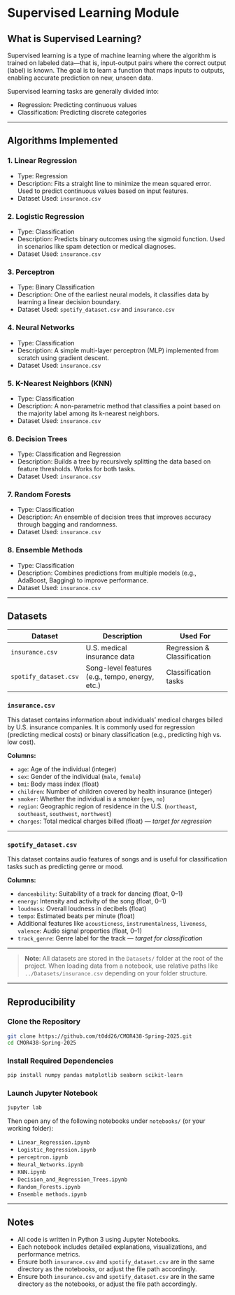 # Supervised Learning Module

## What is Supervised Learning?

Supervised learning is a type of machine learning where the algorithm is trained on labeled data—that is, input-output pairs where the correct output (label) is known. The goal is to learn a function that maps inputs to outputs, enabling accurate prediction on new, unseen data.

Supervised learning tasks are generally divided into:
- Regression: Predicting continuous values 
- Classification: Predicting discrete categories 

---

## Algorithms Implemented

### 1. Linear Regression
- Type: Regression
- Description: Fits a straight line to minimize the mean squared error. Used to predict continuous values based on input features.
- Dataset Used: `insurance.csv`

### 2. Logistic Regression
- Type: Classification
- Description: Predicts binary outcomes using the sigmoid function. Used in scenarios like spam detection or medical diagnoses.
- Dataset Used: `insurance.csv`

### 3. Perceptron
- Type: Binary Classification
- Description: One of the earliest neural models, it classifies data by learning a linear decision boundary.
- Dataset Used: `spotify_dataset.csv` and `insurance.csv`

### 4. Neural Networks
- Type: Classification
- Description: A simple multi-layer perceptron (MLP) implemented from scratch using gradient descent.
- Dataset Used: `insurance.csv`

### 5. K-Nearest Neighbors (KNN)
- Type: Classification
- Description: A non-parametric method that classifies a point based on the majority label among its k-nearest neighbors.
- Dataset Used: `insurance.csv`

### 6. Decision Trees
- Type: Classification and Regression
- Description: Builds a tree by recursively splitting the data based on feature thresholds. Works for both tasks.
- Dataset Used: `insurance.csv`

### 7. Random Forests
- Type: Classification
- Description: An ensemble of decision trees that improves accuracy through bagging and randomness.
- Dataset Used: `insurance.csv`

### 8. Ensemble Methods
- Type: Classification
- Description: Combines predictions from multiple models (e.g., AdaBoost, Bagging) to improve performance.
- Dataset Used: `insurance.csv`

---

## Datasets

| Dataset               | Description                                      | Used For                   |
|-----------------------|--------------------------------------------------|----------------------------|
| `insurance.csv`       | U.S. medical insurance data                      | Regression & Classification |
| `spotify_dataset.csv` | Song-level features (e.g., tempo, energy, etc.)  | Classification tasks        |

### `insurance.csv`

This dataset contains information about individuals’ medical charges billed by U.S. insurance companies. It is commonly used for regression (predicting medical costs) or binary classification (e.g., predicting high vs. low cost).

**Columns:**

- `age`: Age of the individual (integer)
- `sex`: Gender of the individual (`male`, `female`)
- `bmi`: Body mass index (float)
- `children`: Number of children covered by health insurance (integer)
- `smoker`: Whether the individual is a smoker (`yes`, `no`)
- `region`: Geographic region of residence in the U.S. (`northeast`, `southeast`, `southwest`, `northwest`)
- `charges`: Total medical charges billed (float) — *target for regression*

---

### `spotify_dataset.csv`

This dataset contains audio features of songs and is useful for classification tasks such as predicting genre or mood.

**Columns:**

- `danceability`: Suitability of a track for dancing (float, 0–1)
- `energy`: Intensity and activity of the song (float, 0–1)
- `loudness`: Overall loudness in decibels (float)
- `tempo`: Estimated beats per minute (float)
- Additional features like `acousticness`, `instrumentalness`, `liveness`, `valence`: Audio signal properties (float, 0–1)
- `track_genre`: Genre label for the track — *target for classification*

---

> **Note**: All datasets are stored in the `Datasets/` folder at the root of the project. When loading data from a notebook, use relative paths like `../Datasets/insurance.csv` depending on your folder structure.


---

## Reproducibility

### Clone the Repository

```bash
git clone https://github.com/t0dd26/CMOR438-Spring-2025.git
cd CMOR438-Spring-2025
```

### Install Required Dependencies

```bash
pip install numpy pandas matplotlib seaborn scikit-learn
```

### Launch Jupyter Notebook

```bash
jupyter lab
```

Then open any of the following notebooks under `notebooks/` (or your working folder):

- `Linear_Regression.ipynb`
- `Logistic_Regression.ipynb`
- `perceptron.ipynb`
- `Neural_Networks.ipynb`
- `KNN.ipynb`
- `Decision_and_Regression_Trees.ipynb`
- `Random_Forests.ipynb`
- `Ensemble methods.ipynb`

---

## Notes

- All code is written in Python 3 using Jupyter Notebooks.
- Each notebook includes detailed explanations, visualizations, and performance metrics.
- Ensure both `insurance.csv` and `spotify_dataset.csv` are in the same directory as the notebooks, or adjust the file path accordingly.
- Ensure both `insurance.csv` and `spotify_dataset.csv` are in the same directory as the notebooks, or adjust the file path accordingly.

